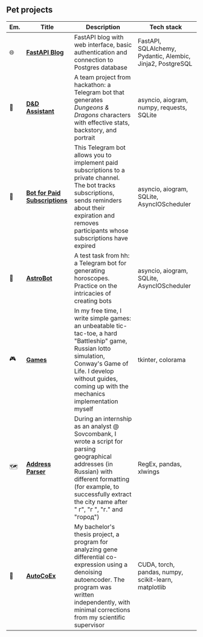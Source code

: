 ## Pet projects

| Em. | Title | Description | Tech stack |
| --- | ----- | ----------- | ---------- |
| 🌐 | **[FastAPI Blog](https://github.com/iomyaki/fastapi-blog)** | FastAPI blog with web interface, basic authentication and connection to Postgres database | FastAPI, SQLAlchemy, Pydantic, Alembic, Jinja2, PostgreSQL |
| 🐲 | **[D&D Assistant](https://github.com/iomyaki/build-n-roll-tg-bot)** | A team project from hackathon: a Telegram bot that generates *Dungeons & Dragons* characters with effective stats, backstory, and portrait | asyncio, aiogram, numpy, requests, SQLite |
| 🤖 | **[Bot for Paid Subscriptions](https://github.com/iomyaki/paid-sub-tg-bot)** | This Telegram bot allows you to implement paid subscriptions to a private channel. The bot tracks subscriptions, sends reminders about their expiration and removes participants whose subscriptions have expired | asyncio, aiogram, SQLite, AsyncIOScheduler |
| 🔮 | **[AstroBot](https://github.com/iomyaki/astro-tg-bot)** | A test task from hh: a Telegram bot for generating horoscopes. Practice on the intricacies of creating bots | asyncio, aiogram, SQLite, AsyncIOScheduler |
| 🎮 | **[Games](https://github.com/iomyaki/games)** | In my free time, I write simple games: an unbeatable tic-tac-toe, a hard "Battleship" game, Russian lotto simulation, Conway's Game of Life. I develop without guides, coming up with the mechanics implementation myself | tkinter, colorama |
| 🗺️ | **[Address Parser](https://github.com/iomyaki/geo-address-parser)** | During an internship as an analyst @ Sovcombank, I wrote a script for parsing geographical addresses (in Russian) with different formatting (for example, to successfully extract the city name after " г", "г ", "г." and "город") | RegEx, pandas, xlwings |
| 🧬 | **[AutoCoEx](https://github.com/iomyaki/auto_coex)** | My bachelor's thesis project, a program for analyzing gene differential co-expression using a denoising autoencoder. The program was written independently, with minimal corrections from my scientific supervisor | CUDA, torch, pandas, numpy, scikit-learn, matplotlib |
